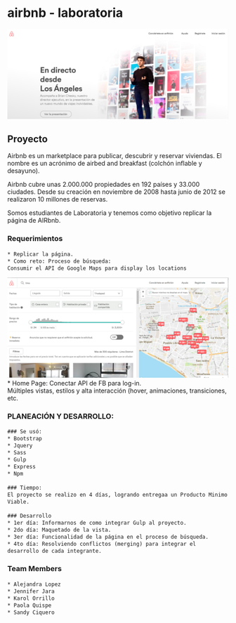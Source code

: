 # airbnb - laboratoria


![](/assets/img/banner.png)
## Proyecto

Airbnb es un marketplace para publicar, descubrir y reservar viviendas. El nombre es un acrónimo de airbed and breakfast (colchón inflable y desayuno). 

Airbnb cubre unas 2.000.000 propiedades en 192 países y 33.000 ciudades. Desde su creación en noviembre de 2008 hasta junio de 2012 se realizaron 10 millones de reservas.

Somos estudiantes de Laboratoria y tenemos como objetivo replicar la página de AIRbnb.

### Requerimientos
	* Replicar la página.
	* Como reto: Proceso de búsqueda:
	Consumir el API de Google Maps para display los locations
![](/assets/img/search.png)
	* Home Page: 
	Conectar API de FB para log-in.  
	Múltiples vistas, estilos y alta interacción (hover, animaciones, transiciones, etc.
	
### PLANEACIÓN Y DESARROLLO:
	
	### Se usó:
	* Bootstrap
	* Jquery
	* Sass
	* Gulp
	* Express
	* Npm
	
	### Tiempo:
	El proyecto se realizo en 4 días, logrando entregaa un Producto Minimo Viable.
	
	### Desarrollo
	* 1er día: Informarnos de como integrar Gulp al proyecto.
	* 2do día: Maquetado de la vista.
	* 3er día: Funcionalidad de la página en el proceso de búsqueda.
	* 4to día: Resolviendo conflictos (merging) para integrar el desarrollo de cada integrante.

### Team Members
	* Alejandra Lopez
	* Jennifer Jara
	* Karol Orrillo
	* Paola Quispe
	* Sandy Ciquero